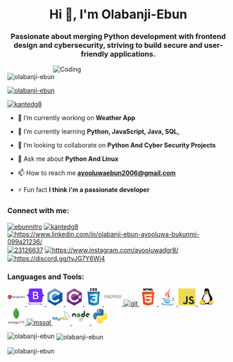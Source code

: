 <h1 align="center">Hi 👋, I'm Olabanji-Ebun</h1>
<h3 align="center">Passionate about merging Python development with frontend design and cybersecurity, striving to build secure and user-friendly applications.</h3>
<img align="right" alt="Coding" width="400" src="https://th.bing.com/th/id/R.c0d1b11e54c2b07f7353dd160e8ba80d?rik=BH2sjO5Vy1%2fC%2fg&pid=ImgRaw&r=0"></img>

<p align="left"> <img src="https://komarev.com/ghpvc/?username=olabanji-ebun&label=Profile%20views&color=0e75b6&style=flat" alt="olabanji-ebun" /> </p>

<p align="left"> <a href="https://github.com/ryo-ma/github-profile-trophy"><img src="https://github-profile-trophy.vercel.app/?username=olabanji-ebun" alt="olabanji-ebun" /></a> </p>

<p align="left"> <a href="https://twitter.com/kantedg8" target="blank"><img src="https://img.shields.io/twitter/follow/kantedg8?logo=twitter&style=for-the-badge" alt="kantedg8" /></a> </p>

- 🔭 I’m currently working on **Weather App**

- 🌱 I’m currently learning **Python, JavaScript, Java, SQL,**

- 👯 I’m looking to collaborate on **Python And Cyber Security Projects**

- 💬 Ask me about **Python And Linux**

- 📫 How to reach me **ayooluwaebun2006@gmail.com**

- ⚡ Fun fact **I think i'm a passionate developer**

<h3 align="left">Connect with me:</h3>
<p align="left">
<a href="https://dev.to/ebunnitro" target="blank"><img align="center" src="https://raw.githubusercontent.com/rahuldkjain/github-profile-readme-generator/master/src/images/icons/Social/devto.svg" alt="ebunnitro" height="30" width="40" /></a>
<a href="https://twitter.com/kantedg8" target="blank"><img align="center" src="https://raw.githubusercontent.com/rahuldkjain/github-profile-readme-generator/master/src/images/icons/Social/twitter.svg" alt="kantedg8" height="30" width="40" /></a>
<a href="https://linkedin.com/in/https://www.linkedin.com/in/olabanji-ebun-ayooluwa-bukunmi-099a21236/" target="blank"><img align="center" src="https://raw.githubusercontent.com/rahuldkjain/github-profile-readme-generator/master/src/images/icons/Social/linked-in-alt.svg" alt="https://www.linkedin.com/in/olabanji-ebun-ayooluwa-bukunmi-099a21236/" height="30" width="40" /></a>
<a href="https://stackoverflow.com/users/23126637" target="blank"><img align="center" src="https://raw.githubusercontent.com/rahuldkjain/github-profile-readme-generator/master/src/images/icons/Social/stack-overflow.svg" alt="23126637" height="30" width="40" /></a>
<a href="https://instagram.com/https://www.instagram.com/ayooluwadgr8/" target="blank"><img align="center" src="https://raw.githubusercontent.com/rahuldkjain/github-profile-readme-generator/master/src/images/icons/Social/instagram.svg" alt="https://www.instagram.com/ayooluwadgr8/" height="30" width="40" /></a>
<a href="https://discord.gg/https://discord.gg/tvJG7Y6Wj4" target="blank"><img align="center" src="https://raw.githubusercontent.com/rahuldkjain/github-profile-readme-generator/master/src/images/icons/Social/discord.svg" alt="https://discord.gg/tvJG7Y6Wj4" height="30" width="40" /></a>
</p>

<h3 align="left">Languages and Tools:</h3>
<p align="left"> <a href="https://angular.io" target="_blank" rel="noreferrer"> <img src="https://raw.githubusercontent.com/devicons/devicon/master/icons/angularjs/angularjs-original-wordmark.svg" alt="angularjs" width="40" height="40"/> </a> <a href="https://getbootstrap.com" target="_blank" rel="noreferrer"> <img src="https://raw.githubusercontent.com/devicons/devicon/master/icons/bootstrap/bootstrap-plain-wordmark.svg" alt="bootstrap" width="40" height="40"/> </a> <a href="https://www.cprogramming.com/" target="_blank" rel="noreferrer"> <img src="https://raw.githubusercontent.com/devicons/devicon/master/icons/c/c-original.svg" alt="c" width="40" height="40"/> </a> <a href="https://www.w3schools.com/cs/" target="_blank" rel="noreferrer"> <img src="https://raw.githubusercontent.com/devicons/devicon/master/icons/csharp/csharp-original.svg" alt="csharp" width="40" height="40"/> </a> <a href="https://www.w3schools.com/css/" target="_blank" rel="noreferrer"> <img src="https://raw.githubusercontent.com/devicons/devicon/master/icons/css3/css3-original-wordmark.svg" alt="css3" width="40" height="40"/> </a> <a href="https://expressjs.com" target="_blank" rel="noreferrer"> <img src="https://raw.githubusercontent.com/devicons/devicon/master/icons/express/express-original-wordmark.svg" alt="express" width="40" height="40"/> </a> <a href="https://git-scm.com/" target="_blank" rel="noreferrer"> <img src="https://www.vectorlogo.zone/logos/git-scm/git-scm-icon.svg" alt="git" width="40" height="40"/> </a> <a href="https://www.w3.org/html/" target="_blank" rel="noreferrer"> <img src="https://raw.githubusercontent.com/devicons/devicon/master/icons/html5/html5-original-wordmark.svg" alt="html5" width="40" height="40"/> </a> <a href="https://www.java.com" target="_blank" rel="noreferrer"> <img src="https://raw.githubusercontent.com/devicons/devicon/master/icons/java/java-original.svg" alt="java" width="40" height="40"/> </a> <a href="https://developer.mozilla.org/en-US/docs/Web/JavaScript" target="_blank" rel="noreferrer"> <img src="https://raw.githubusercontent.com/devicons/devicon/master/icons/javascript/javascript-original.svg" alt="javascript" width="40" height="40"/> </a> <a href="https://www.linux.org/" target="_blank" rel="noreferrer"> <img src="https://raw.githubusercontent.com/devicons/devicon/master/icons/linux/linux-original.svg" alt="linux" width="40" height="40"/> </a> <a href="https://www.mongodb.com/" target="_blank" rel="noreferrer"> <img src="https://raw.githubusercontent.com/devicons/devicon/master/icons/mongodb/mongodb-original-wordmark.svg" alt="mongodb" width="40" height="40"/> </a> <a href="https://www.microsoft.com/en-us/sql-server" target="_blank" rel="noreferrer"> <img src="https://www.svgrepo.com/show/303229/microsoft-sql-server-logo.svg" alt="mssql" width="40" height="40"/> </a> <a href="https://www.mysql.com/" target="_blank" rel="noreferrer"> <img src="https://raw.githubusercontent.com/devicons/devicon/master/icons/mysql/mysql-original-wordmark.svg" alt="mysql" width="40" height="40"/> </a> <a href="https://nodejs.org" target="_blank" rel="noreferrer"> <img src="https://raw.githubusercontent.com/devicons/devicon/master/icons/nodejs/nodejs-original-wordmark.svg" alt="nodejs" width="40" height="40"/> </a> <a href="https://www.python.org" target="_blank" rel="noreferrer"> <img src="https://raw.githubusercontent.com/devicons/devicon/master/icons/python/python-original.svg" alt="python" width="40" height="40"/> </a> </p>

<p><img align="left" src="https://github-readme-stats.vercel.app/api/top-langs?username=olabanji-ebun&show_icons=true&locale=en&layout=compact" alt="olabanji-ebun" /></p>

<p>&nbsp;<img align="center" src="https://github-readme-stats.vercel.app/api?username=olabanji-ebun&show_icons=true&locale=en" alt="olabanji-ebun" /></p>

<p><img align="center" src="https://github-readme-streak-stats.herokuapp.com/?user=olabanji-ebun&" alt="olabanji-ebun" /></p>
